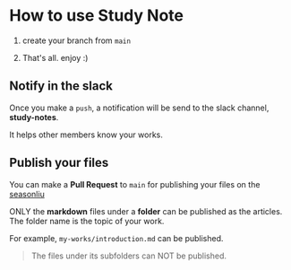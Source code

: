 # How to use Study Note

1. create your branch from `main`

2. That's all. enjoy :)

## Notify in the slack

Once you make a `push`, a notification will be send to the slack channel, **study-notes**. 

It helps other members know your works.

## Publish your files

You can make a **Pull Request** to `main` for publishing your files on the [seasonliu](https://seasonliu.com/station/topics)

ONLY the **markdown** files under a **folder** can be published as the articles. The folder name is the topic of your work.

For example, `my-works/introduction.md` can be published.
> The files under its subfolders can NOT be published.